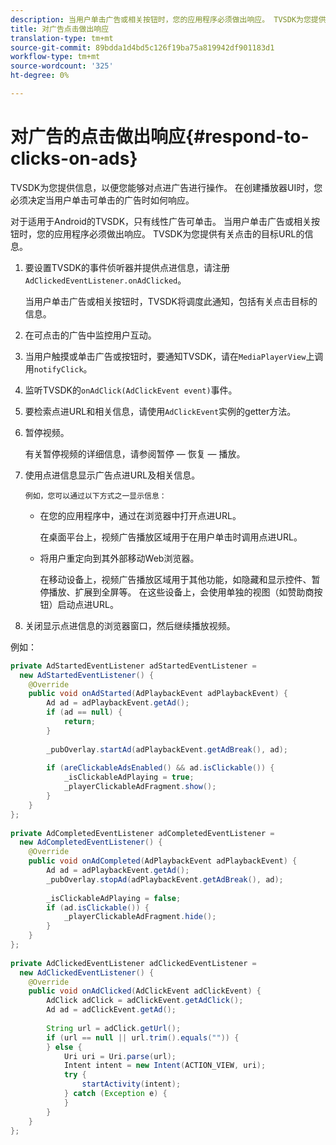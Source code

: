 ```yaml
---
description: 当用户单击广告或相关按钮时，您的应用程序必须做出响应。 TVSDK为您提供有关点击的目标URL的信息。
title: 对广告点击做出响应
translation-type: tm+mt
source-git-commit: 89bdda1d4bd5c126f19ba75a819942df901183d1
workflow-type: tm+mt
source-wordcount: '325'
ht-degree: 0%

---
```



# 对广告的点击做出响应{#respond-to-clicks-on-ads}

TVSDK为您提供信息，以便您能够对点进广告进行操作。 在创建播放器UI时，您必须决定当用户单击可单击的广告时如何响应。

对于适用于Android的TVSDK，只有线性广告可单击。
当用户单击广告或相关按钮时，您的应用程序必须做出响应。 TVSDK为您提供有关点击的目标URL的信息。

1. 要设置TVSDK的事件侦听器并提供点进信息，请注册`AdClickedEventListener.onAdClicked`。

   当用户单击广告或相关按钮时，TVSDK将调度此通知，包括有关点击目标的信息。
1. 在可点击的广告中监控用户互动。
1. 当用户触摸或单击广告或按钮时，要通知TVSDK，请在`MediaPlayerView`上调用`notifyClick`。
1. 监听TVSDK的`onAdClick(AdClickEvent event)`事件。
1. 要检索点进URL和相关信息，请使用`AdClickEvent`实例的getter方法。
1. 暂停视频。

   有关暂停视频的详细信息，请参阅暂停 — 恢复 — 播放。
1. 使用点进信息显示广告点进URL及相关信息。

       例如，您可以通过以下方式之一显示信息：
   
   * 在您的应用程序中，通过在浏览器中打开点进URL。

      在桌面平台上，视频广告播放区域用于在用户单击时调用点进URL。
   * 将用户重定向到其外部移动Web浏览器。

      在移动设备上，视频广告播放区域用于其他功能，如隐藏和显示控件、暂停播放、扩展到全屏等。 在这些设备上，会使用单独的视图（如赞助商按钮）启动点进URL。

1. 关闭显示点进信息的浏览器窗口，然后继续播放视频。

<!--<a id="example_2D93228E510D438C8AB5559897817A47"></a>-->

例如：

```java
private AdStartedEventListener adStartedEventListener =  
  new AdStartedEventListener() { 
    @Override 
    public void onAdStarted(AdPlaybackEvent adPlaybackEvent) { 
        Ad ad = adPlaybackEvent.getAd(); 
        if (ad == null) { 
            return; 
        } 
 
        _pubOverlay.startAd(adPlaybackEvent.getAdBreak(), ad); 
 
        if (areClickableAdsEnabled() && ad.isClickable()) { 
            _isClickableAdPlaying = true; 
            _playerClickableAdFragment.show(); 
        } 
    } 
}; 
 
private AdCompletedEventListener adCompletedEventListener =  
  new AdCompletedEventListener() { 
    @Override 
    public void onAdCompleted(AdPlaybackEvent adPlaybackEvent) { 
        Ad ad = adPlaybackEvent.getAd(); 
        _pubOverlay.stopAd(adPlaybackEvent.getAdBreak(), ad); 
 
        _isClickableAdPlaying = false; 
        if (ad.isClickable()) { 
            _playerClickableAdFragment.hide(); 
        } 
    } 
}; 
 
private AdClickedEventListener adClickedEventListener =  
  new AdClickedEventListener() { 
    @Override 
    public void onAdClicked(AdClickEvent adClickEvent) { 
        AdClick adClick = adClickEvent.getAdClick(); 
        Ad ad = adClickEvent.getAd(); 
 
        String url = adClick.getUrl(); 
        if (url == null || url.trim().equals("")) { 
        } else { 
            Uri uri = Uri.parse(url); 
            Intent intent = new Intent(ACTION_VIEW, uri); 
            try { 
                startActivity(intent); 
            } catch (Exception e) { 
            } 
        } 
    } 
}; 
```

